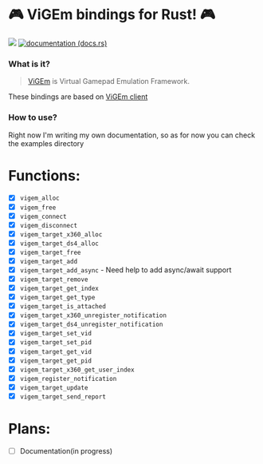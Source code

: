 # 🎮 ViGEm bindings for Rust! 🎮
[![](http://meritbadge.herokuapp.com/vigem)](https://crates.io/crates/vigem)
[![documentation (docs.rs)](https://docs.rs/vigem/badge.svg)](https://docs.rs/vigem)

### What is it?

>[ViGEm](https://github.com/ViGEm/ViGEmBus) is Virtual Gamepad Emulation Framework.

These bindings are based on [ViGEm client](https://github.com/ViGEm/ViGEmClient)
### How to use?
Right now I'm writing my own documentation, so as for now you can check the examples directory

# Functions:

- [x] `vigem_alloc`
- [x] `vigem_free`
- [x] `vigem_connect`
- [x] `vigem_disconnect`
- [x] `vigem_target_x360_alloc`
- [x] `vigem_target_ds4_alloc`
- [x] `vigem_target_free`
- [x] `vigem_target_add`
- [x] `vigem_target_add_async` - Need help to add async/await support
- [x] `vigem_target_remove`
- [x] `vigem_target_get_index`
- [x] `vigem_target_get_type`
- [x] `vigem_target_is_attached`
- [x] `vigem_target_x360_unregister_notification`
- [x] `vigem_target_ds4_unregister_notification`
- [x] `vigem_target_set_vid`
- [x] `vigem_target_set_pid`
- [x] `vigem_target_get_vid`
- [x] `vigem_target_get_pid`
- [x] `vigem_target_x360_get_user_index`
- [x] `vigem_register_notification`
- [x] `vigem_target_update`
- [x] `vigem_target_send_report`

# Plans:
- [ ] Documentation(in progress)